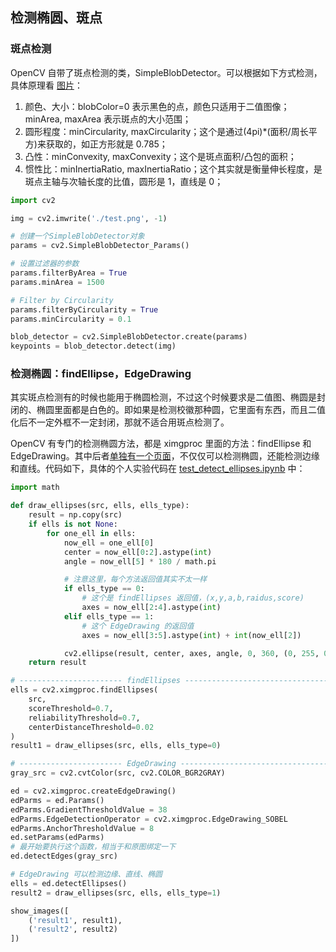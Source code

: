 ## 检测椭圆、斑点

### 斑点检测

OpenCV 自带了斑点检测的类，SimpleBlobDetector。可以根据如下方式检测，具体原理看 [图片](image/3.2/1721809694865.png)：

1. 颜色、大小：blobColor=0 表示黑色的点，颜色只适用于二值图像；minArea, maxArea 表示斑点的大小范围；
2. 圆形程度：minCircularity, maxCircularity；这个是通过(4pi)*(面积/周长平方)来获取的，如正方形就是 0.785；
3. 凸性：minConvexity, maxConvexity；这个是斑点面积/凸包的面积；
4. 惯性比：minInertiaRatio, maxInertiaRatio；这个其实就是衡量伸长程度，是斑点主轴与次轴长度的比值，圆形是 1，直线是 0；

```python
import cv2

img = cv2.imwrite('./test.png', -1)

# 创建一个SimpleBlobDetector对象
params = cv2.SimpleBlobDetector_Params()

# 设置过滤器的参数
params.filterByArea = True
params.minArea = 1500

# Filter by Circularity
params.filterByCircularity = True
params.minCircularity = 0.1

blob_detector = cv2.SimpleBlobDetector.create(params)
keypoints = blob_detector.detect(img)
```


### 检测椭圆：findEllipse，EdgeDrawing

其实斑点检测有的时候也能用于椭圆检测，不过这个时候要求是二值图、椭圆是封闭的、椭圆里面都是白色的。即如果是检测校徽那种圆，它里面有东西，而且二值化后不一定外框不一定封闭，那就不适合用斑点检测了。

OpenCV 有专门的检测椭圆方法，都是 ximgproc 里面的方法：findEllipse 和 EdgeDrawing。其中后者[单独有一个页面](https://docs.opencv.org/4.x/d4/d8b/group__ximgproc__edge__drawing.html)，不仅仅可以检测椭圆，还能检测边缘和直线。代码如下，具体的个人实验代码在 [test_detect_ellipses.ipynb](../code/test_detect_ellipses.ipynb) 中：

```python
import math

def draw_ellipses(src, ells, ells_type):
    result = np.copy(src)
    if ells is not None:
        for one_ell in ells:
            now_ell = one_ell[0] 
            center = now_ell[0:2].astype(int)
            angle = now_ell[5] * 180 / math.pi

            # 注意这里，每个方法返回值其实不太一样
            if ells_type == 0:
                # 这个是 findEllipses 返回值，(x,y,a,b,raidus,score)
                axes = now_ell[2:4].astype(int)
            elif ells_type == 1:
                # 这个 EdgeDrawing 的返回值
                axes = now_ell[3:5].astype(int) + int(now_ell[2])

            cv2.ellipse(result, center, axes, angle, 0, 360, (0, 255, 0), 2)
    return result

# ----------------------- findEllipses -------------------------------------
ells = cv2.ximgproc.findEllipses(
    src, 
    scoreThreshold=0.7, 
    reliabilityThreshold=0.7, 
    centerDistanceThreshold=0.02
)
result1 = draw_ellipses(src, ells, ells_type=0)

# ----------------------- EdgeDrawing -------------------------------------
gray_src = cv2.cvtColor(src, cv2.COLOR_BGR2GRAY)

ed = cv2.ximgproc.createEdgeDrawing()
edParms = ed.Params()
edParms.GradientThresholdValue = 38
edParms.EdgeDetectionOperator = cv2.ximgproc.EdgeDrawing_SOBEL
edParms.AnchorThresholdValue = 8
ed.setParams(edParms)
# 最开始要执行这个函数，相当于和原图绑定一下
ed.detectEdges(gray_src)

# EdgeDrawing 可以检测边缘、直线、椭圆
ells = ed.detectEllipses()
result2 = draw_ellipses(src, ells, ells_type=1)

show_images([
    ('result1', result1),
    ('result2', result2)
])
```

